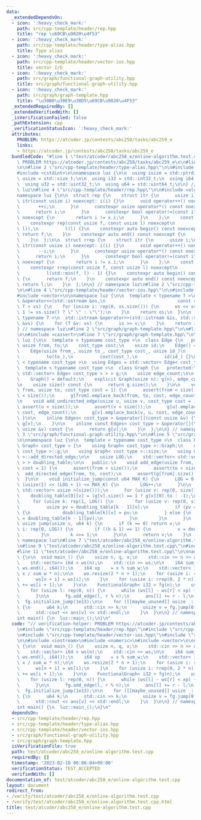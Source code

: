 ```yaml
---
data:
  _extendedDependsOn:
  - icon: ':heavy_check_mark:'
    path: src/cpp-template/header/rep.hpp
    title: "rep \u69CB\u9020\u4F53"
  - icon: ':heavy_check_mark:'
    path: src/cpp-template/header/type-alias.hpp
    title: Type alias
  - icon: ':heavy_check_mark:'
    path: src/cpp-template/header/vector-ios.hpp
    title: vector I/O
  - icon: ':heavy_check_mark:'
    path: src/graph/functional-graph-utility.hpp
    title: src/graph/functional-graph-utility.hpp
  - icon: ':heavy_check_mark:'
    path: src/graph/graph-template.hpp
    title: "\u30B0\u30E9\u30D5\u69CB\u9020\u4F53"
  _extendedRequiredBy: []
  _extendedVerifiedWith: []
  _isVerificationFailed: false
  _pathExtension: cpp
  _verificationStatusIcon: ':heavy_check_mark:'
  attributes:
    PROBLEM: https://atcoder.jp/contests/abc258/tasks/abc259_e
    links:
    - https://atcoder.jp/contests/abc258/tasks/abc259_e
  bundledCode: "#line 1 \"test/atcoder/abc258_e/online-algorithm.test.cpp\"\n// verification-helper:\
    \ PROBLEM https://atcoder.jp/contests/abc258/tasks/abc259_e\n\n#line 2 \"src/cpp-template/header/rep.hpp\"\
    \n\n#line 2 \"src/cpp-template/header/type-alias.hpp\"\n\n#include <cstddef>\n\
    #include <cstdint>\n\nnamespace luz {\n\n  using isize = std::ptrdiff_t;\n  using\
    \ usize = std::size_t;\n\n  using i32 = std::int32_t;\n  using i64 = std::int64_t;\n\
    \  using u32 = std::uint32_t;\n  using u64 = std::uint64_t;\n\n} // namespace\
    \ luz\n#line 4 \"src/cpp-template/header/rep.hpp\"\n\n#include <algorithm>\n\n\
    namespace luz {\n\n  struct rep {\n    struct itr {\n      usize i;\n      constexpr\
    \ itr(const usize i) noexcept: i(i) {}\n      void operator++() noexcept {\n \
    \       ++i;\n      }\n      constexpr usize operator*() const noexcept {\n  \
    \      return i;\n      }\n      constexpr bool operator!=(const itr x) const\
    \ noexcept {\n        return i != x.i;\n      }\n    };\n    const itr f, l;\n\
    \    constexpr rep(const usize f, const usize l) noexcept\n        : f(std::min(f,\
    \ l)),\n          l(l) {}\n    constexpr auto begin() const noexcept {\n     \
    \ return f;\n    }\n    constexpr auto end() const noexcept {\n      return l;\n\
    \    }\n  };\n\n  struct rrep {\n    struct itr {\n      usize i;\n      constexpr\
    \ itr(const usize i) noexcept: i(i) {}\n      void operator++() noexcept {\n \
    \       --i;\n      }\n      constexpr usize operator*() const noexcept {\n  \
    \      return i;\n      }\n      constexpr bool operator!=(const itr x) const\
    \ noexcept {\n        return i != x.i;\n      }\n    };\n    const itr f, l;\n\
    \    constexpr rrep(const usize f, const usize l) noexcept\n        : f(l - 1),\n\
    \          l(std::min(f, l) - 1) {}\n    constexpr auto begin() const noexcept\
    \ {\n      return f;\n    }\n    constexpr auto end() const noexcept {\n     \
    \ return l;\n    }\n  };\n\n} // namespace luz\n#line 2 \"src/cpp-template/header/vector-ios.hpp\"\
    \n\n#line 4 \"src/cpp-template/header/vector-ios.hpp\"\n\n#include <iostream>\n\
    #include <vector>\n\nnamespace luz {\n\n  template < typename T >\n  std::ostream\
    \ &operator<<(std::ostream &os,\n                           const std::vector<\
    \ T > vs) {\n    for (usize i: rep(0, vs.size())) {\n      os << vs[i] << (i +\
    \ 1 != vs.size() ? \" \" : \"\");\n    }\n    return os;\n  }\n\n  template <\
    \ typename T >\n  std::istream &operator>>(std::istream &is, std::vector< T >\
    \ &vs) {\n    for (T &v: vs) {\n      is >> v;\n    }\n    return is;\n  }\n\n\
    } // namespace luz\n#line 2 \"src/graph/graph-template.hpp\"\n\n#line 4 \"src/graph/graph-template.hpp\"\
    \n\n#include <cassert>\n#line 7 \"src/graph/graph-template.hpp\"\n\nnamespace\
    \ luz {\n\n  template < typename cost_type >\n  class Edge {\n   public:\n   \
    \ usize from, to;\n    cost_type cost;\n    usize id;\n    Edge() = default;\n\
    \    Edge(usize from_, usize to_, cost_type cost_, usize id_)\n        : from(from_),\n\
    \          to(to_),\n          cost(cost_),\n          id(id_) {}\n  };\n\n  template\
    \ < typename cost_type >\n  using Edges = std::vector< Edge< cost_type > >;\n\n\
    \  template < typename cost_type >\n  class Graph {\n   protected:\n    std::vector<\
    \ std::vector< Edge< cost_type > > > g;\n    usize edge_count;\n\n   public:\n\
    \    Graph() = default;\n    explicit Graph(usize n): g(n), edge_count(0) {}\n\
    \n    usize size() const {\n      return g.size();\n    }\n\n    void add_directed_edge(usize\
    \ from, usize to, cost_type cost = 1) {\n      assert(from < size());\n      assert(to\
    \ < size());\n      g[from].emplace_back(from, to, cost, edge_count++);\n    }\n\
    \n    void add_undirected_edge(usize u, usize v, cost_type cost = 1) {\n     \
    \ assert(u < size());\n      assert(v < size());\n      g[u].emplace_back(u, v,\
    \ cost, edge_count);\n      g[v].emplace_back(v, u, cost, edge_count++);\n   \
    \ }\n\n    inline Edges< cost_type > &operator[](const usize &v) {\n      return\
    \ g[v];\n    }\n\n    inline const Edges< cost_type > &operator[](\n        const\
    \ usize &v) const {\n      return g[v];\n    }\n  };\n\n} // namespace luz\n#line\
    \ 3 \"src/graph/functional-graph-utility.hpp\"\n\n#line 5 \"src/graph/functional-graph-utility.hpp\"\
    \n\nnamespace luz {\n\n  template < typename cost_type >\n  class FunctionalGraph:\
    \ Graph< cost_type > {\n    using Graph< cost_type >::Graph;\n    using Graph<\
    \ cost_type >::g;\n    using Graph< cost_type >::size;\n    using Graph< cost_type\
    \ >::add_directed_edge;\n\n    usize LOG;\n    std::vector< std::vector< usize\
    \ > > doubling_table;\n\n   public:\n    void add_edge(usize from, usize to, cost_type\
    \ cost = 1) {\n      assert(from < size());\n      assert(to < size());\n    \
    \  add_directed_edge(from, to, cost);\n      assert(g[from].size() == 1);\n  \
    \  }\n\n    void initialize_jump(const u64 MAX_K) {\n      LOG = 0;\n      while\
    \ (usize(1) << (LOG + 1) <= MAX_K) {\n        LOG++;\n      }\n\n      doubling_table.assign(LOG,\
    \ std::vector< usize >(size()));\n      for (usize v: rep(0, size())) {\n    \
    \    doubling_table[0][v] = (g[v].size() == 1 ? g[v][0].to : -1);\n      }\n \
    \     for (usize k: rep(1, LOG)) {\n        for (usize v: rep(0, size())) {\n\
    \          usize pv = doubling_table[k - 1][v];\n          if (pv == (usize)-1)\
    \ {\n            doubling_table[k][v] = pv;\n          } else {\n            doubling_table[k][v]\
    \ = doubling_table[k - 1][pv];\n          }\n        }\n      }\n    }\n\n   \
    \ usize jump(usize v, u64 k) {\n      if (k == 0) return v;\n      for (usize\
    \ i: rep(0, LOG)) {\n        if ((k & 1) == 1) {\n          v = doubling_table[i][v];\n\
    \        }\n        k >>= 1;\n      }\n\n      return v;\n    }\n  };\n\n} //\
    \ namespace luz\n#line 7 \"test/atcoder/abc258_e/online-algorithm.test.cpp\"\n\
    \n#line 9 \"test/atcoder/abc258_e/online-algorithm.test.cpp\"\n#include <numeric>\n\
    #line 11 \"test/atcoder/abc258_e/online-algorithm.test.cpp\"\n\nnamespace luz\
    \ {\n\n  void main_() {\n    usize n, q, x;\n    std::cin >> n >> q >> x;\n\n\
    \    std::vector< i64 > ws(n);\n    std::cin >> ws;\n\n    i64 sum_w = std::accumulate(ws.begin(),\
    \ ws.end(), i64());\n    i64 xp    = x % sum_w;\n    std::vector< i64 > ans(n,\
    \ x / sum_w * n);\n\n    ws.resize(2 * n + 1);\n    for (usize i: rep(0, n)) {\n\
    \      ws[n + i] = ws[i];\n    }\n    for (usize i: rrep(0, 2 * n)) {\n      ws[i]\
    \ += ws[i + 1];\n    }\n\n    FunctionalGraph< i32 > fg(n);\n    usize r = 0;\n\
    \    for (usize l: rep(0, n)) {\n      while (ws[l] - ws[r] < xp) {\n        r++;\n\
    \      }\n\n      fg.add_edge(l, r % n);\n      ans[l] += r - l;\n    }\n\n  \
    \  fg.initialize_jump(1e13);\n\n    for ([[maybe_unused]] usize _: rep(0, q))\
    \ {\n      u64 k;\n      std::cin >> k;\n      usize v = fg.jump(0, k - 1);\n\
    \      std::cout << ans[v] << std::endl;\n    }\n  }\n\n} // namespace luz\n\n\
    int main() {\n  luz::main_();\n}\n"
  code: "// verification-helper: PROBLEM https://atcoder.jp/contests/abc258/tasks/abc259_e\n\
    \n#include \"src/cpp-template/header/rep.hpp\"\n#include \"src/cpp-template/header/type-alias.hpp\"\
    \n#include \"src/cpp-template/header/vector-ios.hpp\"\n#include \"src/graph/functional-graph-utility.hpp\"\
    \n\n#include <iostream>\n#include <numeric>\n#include <vector>\n\nnamespace luz\
    \ {\n\n  void main_() {\n    usize n, q, x;\n    std::cin >> n >> q >> x;\n\n\
    \    std::vector< i64 > ws(n);\n    std::cin >> ws;\n\n    i64 sum_w = std::accumulate(ws.begin(),\
    \ ws.end(), i64());\n    i64 xp    = x % sum_w;\n    std::vector< i64 > ans(n,\
    \ x / sum_w * n);\n\n    ws.resize(2 * n + 1);\n    for (usize i: rep(0, n)) {\n\
    \      ws[n + i] = ws[i];\n    }\n    for (usize i: rrep(0, 2 * n)) {\n      ws[i]\
    \ += ws[i + 1];\n    }\n\n    FunctionalGraph< i32 > fg(n);\n    usize r = 0;\n\
    \    for (usize l: rep(0, n)) {\n      while (ws[l] - ws[r] < xp) {\n        r++;\n\
    \      }\n\n      fg.add_edge(l, r % n);\n      ans[l] += r - l;\n    }\n\n  \
    \  fg.initialize_jump(1e13);\n\n    for ([[maybe_unused]] usize _: rep(0, q))\
    \ {\n      u64 k;\n      std::cin >> k;\n      usize v = fg.jump(0, k - 1);\n\
    \      std::cout << ans[v] << std::endl;\n    }\n  }\n\n} // namespace luz\n\n\
    int main() {\n  luz::main_();\n}\n"
  dependsOn:
  - src/cpp-template/header/rep.hpp
  - src/cpp-template/header/type-alias.hpp
  - src/cpp-template/header/vector-ios.hpp
  - src/graph/functional-graph-utility.hpp
  - src/graph/graph-template.hpp
  isVerificationFile: true
  path: test/atcoder/abc258_e/online-algorithm.test.cpp
  requiredBy: []
  timestamp: '2023-02-10 00:06:04+09:00'
  verificationStatus: TEST_ACCEPTED
  verifiedWith: []
documentation_of: test/atcoder/abc258_e/online-algorithm.test.cpp
layout: document
redirect_from:
- /verify/test/atcoder/abc258_e/online-algorithm.test.cpp
- /verify/test/atcoder/abc258_e/online-algorithm.test.cpp.html
title: test/atcoder/abc258_e/online-algorithm.test.cpp
---
```

